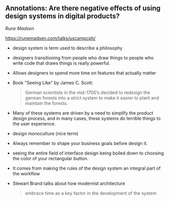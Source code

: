 ## Annotations: Are there negative effects of using design systems in digital products?
_Rune Madsen_

https://runemadsen.com/talks/uxcampcph/

- design system is term used to describe a philosophy
- designers transitioning from people who draw things to people who write code that draws things is really powerful.
- Allows designers to spend more time on features that actually matter
- Book "Seeing Like" by James C. Scott:
  > German scientists in the mid-1700’s decided to redesign the german forests into a strict system to make it easier to plant and maintain the forests.

- Many of these systems are driven by a need to simplify the product design process, and in many cases, these systems do terrible things to the user experience.
- design monoculture (nice term)
- Always remember to shape your business goals before design it.  
- seeing the entire field of interface design being boiled down to choosing the color of your rectangular button.
-  It comes from making the rules of the design system an integral part of the workflow 
- Stewart Brand talks about how modernist architecture 
  > embrace time as a key factor in the development of the system
